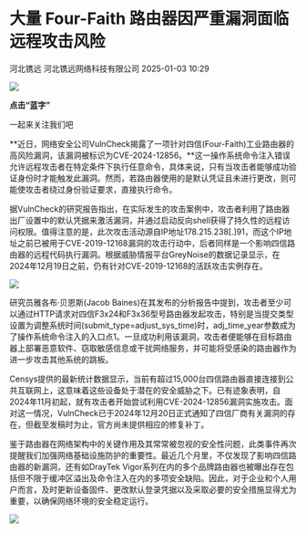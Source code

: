 #  大量 Four-Faith 路由器因严重漏洞面临远程攻击风险   
河北镌远  河北镌远网络科技有限公司   2025-01-03 10:29  
  
![](https://mmbiz.qpic.cn/mmbiz_gif/5xic9OHsHiafbUVg4naibSQnNsuMVRYqdlLLzHovhH9jcrrEaj6ia94y9TTpBJTlQDQBcgwMczFq8BRURR9fJIdeLg/640?wx_fmt=gif&from=appmsg "")  
  
**点击“蓝字”**  
  
  
一起来关注我们吧  
  
  
  
**近日，网络安全公司VulnCheck揭露了一项针对四信(Four-Faith)工业路由器的高风险漏洞，该漏洞被标识为CVE-2024-12856。**这一操作系统命令注入错误允许远程攻击者在特定条件下执行任意命令，具体来说，只有当攻击者能够成功验证身份时才能触发此漏洞。然而，若路由器使用的是默认凭证且未进行更改，则可能使攻击者绕过身份验证要求，直接执行命令。  
  
据VulnCheck的研究报告指出，在实际发生的攻击案例中，攻击者利用了路由器出厂设置中的默认凭据来激活漏洞，并通过启动反向shell获得了持久性的远程访问权限。值得注意的是，此次攻击活动源自IP地址178.215.238[.]91，而这个IP地址之前已被用于CVE-2019-12168漏洞的攻击行动中，后者同样是一个影响四信路由器的远程代码执行漏洞。根据威胁情报平台GreyNoise的数据记录显示，在2024年12月19日之前，仍有针对CVE-2019-12168的活跃攻击实例存在。  
  
![](https://mmbiz.qpic.cn/mmbiz_png/5xic9OHsHiafa4Z4EXbyaxs4yuEN4KNwI6BZKXA1JqF3xpxUCABEuicqAH3rvHQAjarmjkRqdciaSpnuOIu7DAGbicg/640?wx_fmt=png&from=appmsg "")  
  
  
研究员雅各布·贝恩斯(Jacob Baines)在其发布的分析报告中提到，攻击者至少可以通过HTTP请求对四信F3x24和F3x36型号路由器发起攻击，特别是当提交类型设置为调整系统时间(submit_type=adjust_sys_time)时，adj_time_year参数成为了操作系统命令注入的入口点1。一旦成功利用该漏洞，攻击者便能够在目标路由器上部署恶意软件、窃取敏感信息或干扰网络服务，并可能将受感染的路由器作为进一步攻击其他系统的跳板。  
  
Censys提供的最新统计数据显示，当前有超过15,000台四信路由器直接连接到公共互联网上，这意味着这些设备处于潜在的安全威胁之下。已有迹象表明，自2024年11月初起，就有攻击者开始尝试利用CVE-2024-12856漏洞实施攻击。面对这一情况，VulnCheck已于2024年12月20日正式通知了四信厂商有关漏洞的存在，但截至发稿时为止，官方尚未提供相应的修复补丁。  
  
鉴于路由器在网络架构中的关键作用及其常常被忽视的安全性问题，此类事件再次提醒我们加强网络基础设施防护的重要性。最近几个月里，不仅发现了影响四信路由器的新漏洞，还有如DrayTek Vigor系列在内的多个品牌路由器也被曝出存在包括但不限于缓冲区溢出及命令注入在内的多项安全缺陷。因此，对于企业和个人用户而言，及时更新设备固件、更改默认登录凭据以及采取必要的安全措施显得尤为重要，以确保网络环境的安全稳定运行。  
  
  
![](https://mmbiz.qpic.cn/mmbiz_png/5xic9OHsHiafZBZZ3yiaibiaZCPcv4FLUUkic7Juicamh0zLreL6e2KWZpz8iaeeyEnrmV98VmYN5UibkP0tQQoRz5FAswg/640?wx_fmt=png "")  
  
  
  
